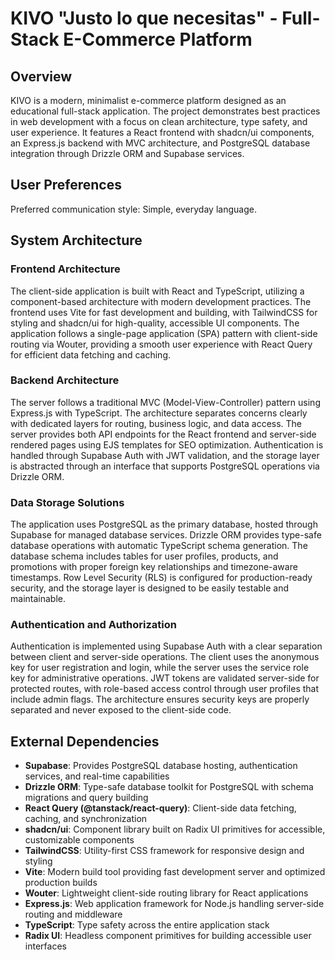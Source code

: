 # KIVO "Justo lo que necesitas" - Full-Stack E-Commerce Platform

## Overview

KIVO is a modern, minimalist e-commerce platform designed as an educational full-stack application. The project demonstrates best practices in web development with a focus on clean architecture, type safety, and user experience. It features a React frontend with shadcn/ui components, an Express.js backend with MVC architecture, and PostgreSQL database integration through Drizzle ORM and Supabase services.

## User Preferences

Preferred communication style: Simple, everyday language.

## System Architecture

### Frontend Architecture
The client-side application is built with React and TypeScript, utilizing a component-based architecture with modern development practices. The frontend uses Vite for fast development and building, with TailwindCSS for styling and shadcn/ui for high-quality, accessible UI components. The application follows a single-page application (SPA) pattern with client-side routing via Wouter, providing a smooth user experience with React Query for efficient data fetching and caching.

### Backend Architecture  
The server follows a traditional MVC (Model-View-Controller) pattern using Express.js with TypeScript. The architecture separates concerns clearly with dedicated layers for routing, business logic, and data access. The server provides both API endpoints for the React frontend and server-side rendered pages using EJS templates for SEO optimization. Authentication is handled through Supabase Auth with JWT validation, and the storage layer is abstracted through an interface that supports PostgreSQL operations via Drizzle ORM.

### Data Storage Solutions
The application uses PostgreSQL as the primary database, hosted through Supabase for managed database services. Drizzle ORM provides type-safe database operations with automatic TypeScript schema generation. The database schema includes tables for user profiles, products, and promotions with proper foreign key relationships and timezone-aware timestamps. Row Level Security (RLS) is configured for production-ready security, and the storage layer is designed to be easily testable and maintainable.

### Authentication and Authorization
Authentication is implemented using Supabase Auth with a clear separation between client and server-side operations. The client uses the anonymous key for user registration and login, while the server uses the service role key for administrative operations. JWT tokens are validated server-side for protected routes, with role-based access control through user profiles that include admin flags. The architecture ensures security keys are properly separated and never exposed to the client-side code.

## External Dependencies

- **Supabase**: Provides PostgreSQL database hosting, authentication services, and real-time capabilities
- **Drizzle ORM**: Type-safe database toolkit for PostgreSQL with schema migrations and query building
- **React Query (@tanstack/react-query)**: Client-side data fetching, caching, and synchronization
- **shadcn/ui**: Component library built on Radix UI primitives for accessible, customizable components  
- **TailwindCSS**: Utility-first CSS framework for responsive design and styling
- **Vite**: Modern build tool providing fast development server and optimized production builds
- **Wouter**: Lightweight client-side routing library for React applications
- **Express.js**: Web application framework for Node.js handling server-side routing and middleware
- **TypeScript**: Type safety across the entire application stack
- **Radix UI**: Headless component primitives for building accessible user interfaces